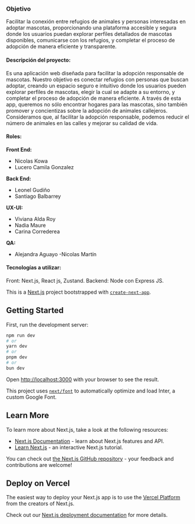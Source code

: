 

### Objetivo

Facilitar la conexión entre refugios de animales y personas interesadas en adoptar mascotas, proporcionando una plataforma accesible y segura donde los usuarios puedan explorar perfiles detallados de mascotas disponibles, comunicarse con los refugios, y completar el proceso de adopción de manera eficiente y transparente.

#### Descripción del proyecto: 
Es una aplicación web diseñada para facilitar la adopción responsable de mascotas. Nuestro objetivo es conectar refugios con personas que buscan adoptar, creando un espacio seguro e intuitivo donde los usuarios pueden explorar perfiles de mascotas, elegir la cual se adapte a su entorno, y completar el proceso de adopción de manera eficiente.
A través de esta app,  queremos no sólo encontrar hogares para las mascotas, sino también promover y concientizas sobre la adopción de animales callejeros.  Consideramos que, al facilitar la adopción responsable, podemos reducir el número de animales en las calles y mejorar su calidad de vida.


#### Roles: 
**Front End:** 
- Nicolas Kowa
- Lucero Camila Gonzalez

**Back End:**
- Leonel Gudiño
- Santiago Balbarrey

**UX-UI:**
- Viviana Alda Roy
- Nadia Maure
- Carina Correderea 

**QA:**
- Alejandra Aguayo
-Nicolas Martín


#### Tecnologías a utilizar: 

Front: Next.js, React js, Zustand.
Backend: Node con Express JS.




This is a [Next.js](https://nextjs.org/) project bootstrapped with [`create-next-app`](https://github.com/vercel/next.js/tree/canary/packages/create-next-app).

## Getting Started

First, run the development server:

```bash
npm run dev
# or
yarn dev
# or
pnpm dev
# or
bun dev
```

Open [http://localhost:3000](http://localhost:3000) with your browser to see the result.

This project uses [`next/font`](https://nextjs.org/docs/basic-features/font-optimization) to automatically optimize and load Inter, a custom Google Font.

## Learn More

To learn more about Next.js, take a look at the following resources:

- [Next.js Documentation](https://nextjs.org/docs) - learn about Next.js features and API.
- [Learn Next.js](https://nextjs.org/learn) - an interactive Next.js tutorial.

You can check out [the Next.js GitHub repository](https://github.com/vercel/next.js/) - your feedback and contributions are welcome!



## Deploy on Vercel

The easiest way to deploy your Next.js app is to use the [Vercel Platform](https://vercel.com/new?utm_medium=default-template&filter=next.js&utm_source=create-next-app&utm_campaign=create-next-app-readme) from the creators of Next.js.

Check out our [Next.js deployment documentation](https://nextjs.org/docs/deployment) for more details.
